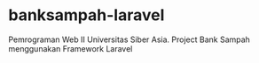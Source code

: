 # banksampah-laravel
Pemrograman Web II Universitas Siber Asia. Project Bank Sampah menggunakan Framework Laravel
